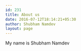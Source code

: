 ```yaml
---
id: 231
title: About us
date: 2016-07-12T18:14:21+05:30
author: Shubham Namdev
layout: page
---
```

My name is Shubham Namdev
